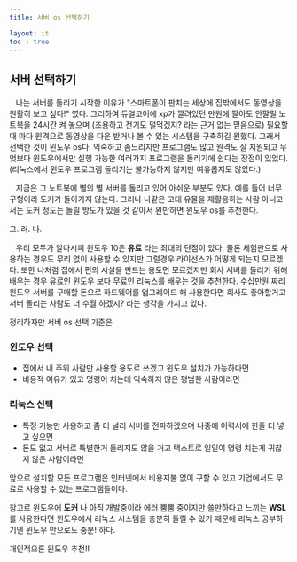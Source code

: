 ```yaml
---
title: 서버 os 선택하기

layout: it
toc : true
---
```


## 서버 선택하기
&nbsp;&nbsp;&nbsp;나는 서버를 돌리기 시작한 이유가 "스마트폰이 판치는 세상에 집밖에서도 동영상을 원활히 보고 싶다!" 였다.  그리하여 듀얼코어에 xp가 깔려있던 만원에 팔아도 안팔릴 노트북을 24시간 켜 놓으며 (조용하고 전기도 덜먹겠지? 라는 근거 없는 믿음으로) 필요할 때 마다 원격으로 동영상을 다운 받거나 볼 수 있는 시스템을 구축하길 원했다. 그래서 선택한 것이 윈도우 os다. 익숙하고 좀느리지만 프로그램도 많고 원격도 잘 지원되고 무엇보다 윈도우에서만 실행 가능한 여러가지 프로그램을 돌리기에 쉽다는 장점이 있었다. (리눅스에서 윈도우 프로그램 돌리기는 불가능하지 않지만 여유롭지도 않았다.)

&nbsp;&nbsp;&nbsp;지금은 그 노트북에 별의 별 서버를 돌리고 있어 아쉬운 부분도 있다. 예를 들어 너무 구형이라 도커가 돌아가지 않는다. 그러나 나같은 고대 유물을 재활용하는 사람 아니고서는 도커 정도는 돌릴 방도가 있을 것 같아서 왼만하면 윈도우 os를 추천한다.

<p class="text-danger">그. 러. 나.</p>

&nbsp;&nbsp;&nbsp;우리 모두가 알다시피 윈도우 10은 **유료** 라는 최대의 단점이 있다. 물론 체험판으로 사용하는 경우도 무리 없이 사용할 수 있지만 그럴경우 라이선스가 어떻게 되는지 모르겠다. 또한 나처럼 집에서 편의 시설을 만드는 용도면 모르겠지만 회사 서버를 돌리기 위해 배우는 경우 유료인 윈도우 보다 무료인 리눅스를 배우는 것을 추천한다. 수십만원 짜리 윈도우 서버를 구매할 돈으로 하드웨어를 업그레이드 해 사용한다면 회사도 좋아할거고 서버 돌리는 사람도 더 수월 하겠지? 라는 생각을 가지고 있다.

정리하자만 서버 os 선택 기준은
### 윈도우 선택
  - 집에서 내 주위 사람만 사용할 용도로 쓰겠고 윈도우 설치가 가능하다면
  - 비용적 여유가 있고 명령어 치는데 익숙하지 않은 평범한 사람이라면

### 리눅스 선택
  - 특정 기능만 사용하고 좀 더 널리 서버를 전파하겠으며 나중에 이력서에 한줄 더 넣고 싶으면
  - 돈도 없고 서버로 특별한거 돌리지도 않을 거고 택스트로 일일이 명령 치는게 귀찮지 않은 사람이라면

앞으로 설치할 모든 프로그램은 인터넷에서 비용지불 없이 구할 수 있고 기업에서도 무료로 사용할 수 있는 프로그램들이다. 

참고로 윈도우에 **도커** 나 아직 개발중이라 에러 뿜뿜 중이지만 쓸만하다고 느끼는 **WSL** 를 사용한다면 윈도우에서 리눅스 시스템을 충분히 돌릴 수 있기 때문에 리눅스 공부하기엔 윈도우 만으로도 충분! 하다.

개인적으론 윈도우 추천!!
